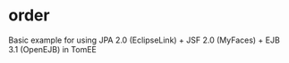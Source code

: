 order
=====

Basic example for using JPA 2.0 (EclipseLink) + JSF 2.0 (MyFaces) + EJB 3.1 (OpenEJB) in TomEE